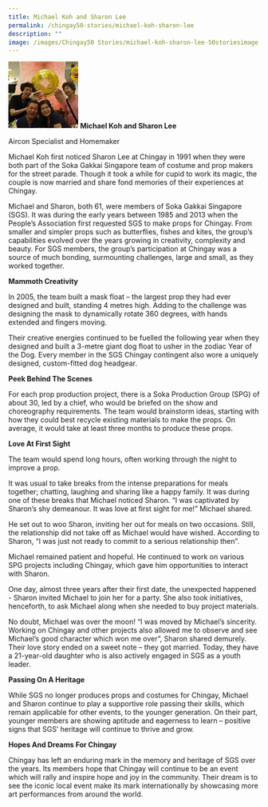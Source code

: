 ```yaml
---
title: Michael Koh and Sharon Lee
permalink: /chingay50-stories/michael-koh-sharon-lee
description: ""
image: /images/Chingay50 Stories/michael-koh-sharon-lee-50storiesimage.jpg
---
```


![](/images/Chingay50%20Stories/michael-koh-sharon-lee-50storiesimage.jpg)
**Michael Koh and Sharon Lee**

Aircon Specialist and Homemaker

Michael Koh first noticed Sharon Lee at Chingay in 1991 when they were both part of the Soka Gakkai Singapore team of costume and prop makers for the street parade. Though it took a while for cupid to work its magic, the couple is now married and share fond memories of their experiences at Chingay.

 

Michael and Sharon, both 61, were members of Soka Gakkai Singapore (SGS). It was during the early years between 1985 and 2013 when the People’s Association first requested SGS to make props for Chingay. From smaller and simpler props such as butterflies, fishes and kites, the group’s capabilities evolved over the years growing in creativity, complexity and beauty.  For SGS members, the group’s participation at Chingay was a source of much bonding, surmounting challenges, large and small, as they worked together.


**Mammoth Creativity**

In 2005, the team built a mask float – the largest prop they had ever designed and built, standing 4 metres high.  Adding to the challenge was designing the mask to dynamically rotate 360 degrees, with hands extended and fingers moving.

Their creative energies continued to be fuelled the following year when they designed and built a 3-metre giant dog float to usher in the zodiac Year of the Dog.  Every member in the SGS Chingay contingent also wore a uniquely designed, custom-fitted dog headgear.


**Peek Behind The Scenes**

For each prop production project, there is a Soka Production Group (SPG) of about 30, led by a chief, who would be briefed on the show and choreography requirements. The team would brainstorm ideas, starting with how they could best recycle existing materials to make the props.  On average, it would take at least three months to produce these props. 


**Love At First Sight**

The team would spend long hours, often working through the night to improve a prop.

It was usual to take breaks from the intense preparations for meals together; chatting, laughing and sharing like a happy family. It was during one of these breaks that Michael noticed Sharon. “I was captivated by Sharon’s shy demeanour. It was love at first sight for me!” Michael shared.   

He set out to woo Sharon, inviting her out for meals on two occasions. Still, the relationship did not take off as Michael would have wished. According to Sharon, “I was just not ready to commit to a serious relationship then”. 

Michael remained patient and hopeful. He continued to work on various SPG projects including Chingay, which gave him opportunities to interact with Sharon. 

One day, almost three years after their first date, the unexpected happened - Sharon invited Michael to join her for a party.  She also took initiatives, henceforth, to ask Michael along when she needed to buy project materials. 

No doubt, Michael was over the moon! “I was moved by Michael’s sincerity. Working on Chingay and other projects also allowed me to observe and see Michael’s good character which won me over”, Sharon shared demurely. Their love story ended on a sweet note – they got married.  Today, they have a 21-year-old daughter who is also actively engaged in SGS as a youth leader.


**Passing On A Heritage**

While SGS no longer produces props and costumes for Chingay, Michael and Sharon continue to play a supportive role passing their skills, which remain applicable for other events, to the younger generation. On their part, younger members are showing aptitude and eagerness to learn – positive signs that SGS’ heritage will continue to thrive and grow. 


**Hopes And Dreams For Chingay**

Chingay has left an enduring mark in the memory and heritage of SGS over the years. Its members hope that Chingay will continue to be an event which will rally and inspire hope and joy in the community.  Their dream is to see the iconic local event make its mark internationally by showcasing more art performances from around the world.